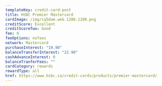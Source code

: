 ```yaml
---
templateKey: credit-card-post
title: HSBC Premier Mastercard
cardImage: /img/cq5dam.web.1280.1280.png
creditScore: Excellent
creditScoreTwo: Good
fee: 0
feeOptions: nofees
network: Mastercard
purchaseInterest: "19.90"
balanceTransferInterest: "22.90"
cashAdvanceInterest: 0
balanceTranferFees: ""
cardCategory: rewards
rewardType: all
href: https://www.hsbc.ca/credit-cards/products/premier-mastercard/
---
```

